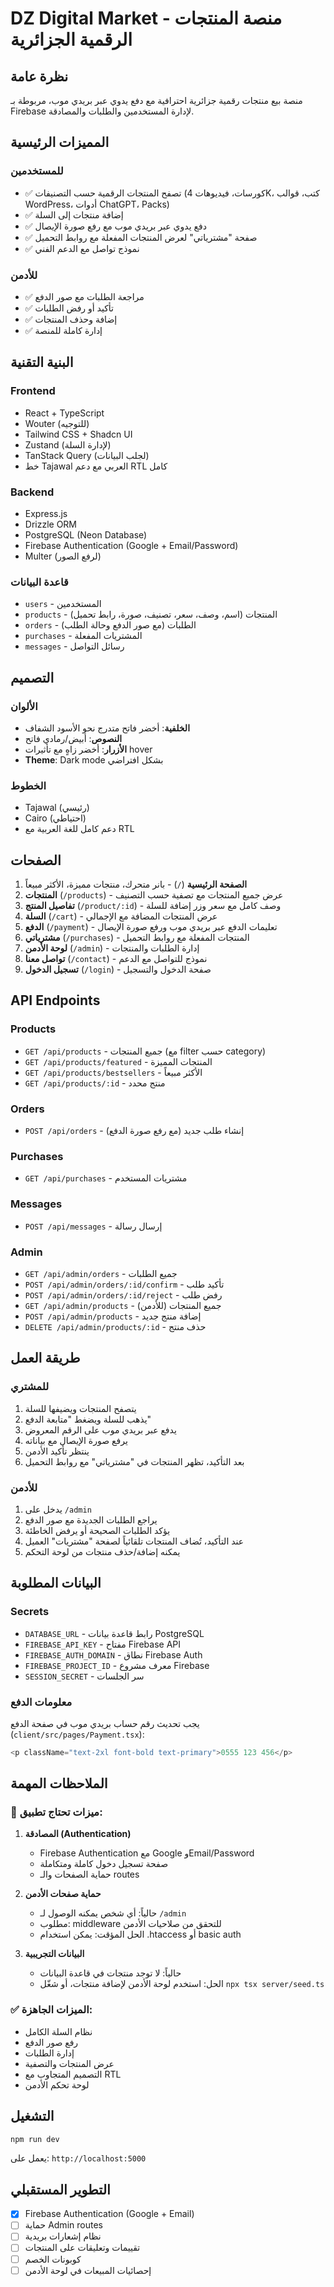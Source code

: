 # DZ Digital Market - منصة المنتجات الرقمية الجزائرية

## نظرة عامة

منصة بيع منتجات رقمية جزائرية احترافية مع دفع يدوي عبر بريدي موب، مربوطة بـ Firebase لإدارة المستخدمين والطلبات والمصادقة.

## المميزات الرئيسية

### للمستخدمين
- ✅ تصفح المنتجات الرقمية حسب التصنيفات (كورسات، فيديوهات 4K، كتب، قوالب WordPress، أدوات ChatGPT، Packs)
- ✅ إضافة منتجات إلى السلة
- ✅ دفع يدوي عبر بريدي موب مع رفع صورة الإيصال
- ✅ صفحة "مشترياتي" لعرض المنتجات المفعلة مع روابط التحميل
- ✅ نموذج تواصل مع الدعم الفني

### للأدمن
- ✅ مراجعة الطلبات مع صور الدفع
- ✅ تأكيد أو رفض الطلبات
- ✅ إضافة وحذف المنتجات
- ✅ إدارة كاملة للمنصة

## البنية التقنية

### Frontend
- React + TypeScript
- Wouter (للتوجيه)
- Tailwind CSS + Shadcn UI
- Zustand (لإدارة السلة)
- TanStack Query (لجلب البيانات)
- خط Tajawal العربي مع دعم RTL كامل

### Backend
- Express.js
- Drizzle ORM
- PostgreSQL (Neon Database)
- Firebase Authentication (Google + Email/Password)
- Multer (لرفع الصور)

### قاعدة البيانات
- `users` - المستخدمين
- `products` - المنتجات (اسم، وصف، سعر، تصنيف، صورة، رابط تحميل)
- `orders` - الطلبات (مع صور الدفع وحالة الطلب)
- `purchases` - المشتريات المفعلة
- `messages` - رسائل التواصل

## التصميم

### الألوان
- **الخلفية**: أخضر فاتح متدرج نحو الأسود الشفاف
- **النصوص**: أبيض/رمادي فاتح
- **الأزرار**: أخضر زاهٍ مع تأثيرات hover
- **Theme**: Dark mode بشكل افتراضي

### الخطوط
- Tajawal (رئيسي)
- Cairo (احتياطي)
- دعم كامل للغة العربية مع RTL

## الصفحات

1. **الصفحة الرئيسية** (`/`) - بانر متحرك، منتجات مميزة، الأكثر مبيعاً
2. **المنتجات** (`/products`) - عرض جميع المنتجات مع تصفية حسب التصنيف
3. **تفاصيل المنتج** (`/product/:id`) - وصف كامل مع سعر وزر إضافة للسلة
4. **السلة** (`/cart`) - عرض المنتجات المضافة مع الإجمالي
5. **الدفع** (`/payment`) - تعليمات الدفع عبر بريدي موب ورفع صورة الإيصال
6. **مشترياتي** (`/purchases`) - المنتجات المفعلة مع روابط التحميل
7. **لوحة الأدمن** (`/admin`) - إدارة الطلبات والمنتجات
8. **تواصل معنا** (`/contact`) - نموذج للتواصل مع الدعم
9. **تسجيل الدخول** (`/login`) - صفحة الدخول والتسجيل

## API Endpoints

### Products
- `GET /api/products` - جميع المنتجات (مع filter حسب category)
- `GET /api/products/featured` - المنتجات المميزة
- `GET /api/products/bestsellers` - الأكثر مبيعاً
- `GET /api/products/:id` - منتج محدد

### Orders
- `POST /api/orders` - إنشاء طلب جديد (مع رفع صورة الدفع)

### Purchases
- `GET /api/purchases` - مشتريات المستخدم

### Messages
- `POST /api/messages` - إرسال رسالة

### Admin
- `GET /api/admin/orders` - جميع الطلبات
- `POST /api/admin/orders/:id/confirm` - تأكيد طلب
- `POST /api/admin/orders/:id/reject` - رفض طلب
- `GET /api/admin/products` - جميع المنتجات (للأدمن)
- `POST /api/admin/products` - إضافة منتج جديد
- `DELETE /api/admin/products/:id` - حذف منتج

## طريقة العمل

### للمشتري
1. يتصفح المنتجات ويضيفها للسلة
2. يذهب للسلة ويضغط "متابعة الدفع"
3. يدفع عبر بريدي موب على الرقم المعروض
4. يرفع صورة الإيصال مع بياناته
5. ينتظر تأكيد الأدمن
6. بعد التأكيد، تظهر المنتجات في "مشترياتي" مع روابط التحميل

### للأدمن
1. يدخل على `/admin`
2. يراجع الطلبات الجديدة مع صور الدفع
3. يؤكد الطلبات الصحيحة أو يرفض الخاطئة
4. عند التأكيد، تُضاف المنتجات تلقائياً لصفحة "مشتريات" العميل
5. يمكنه إضافة/حذف منتجات من لوحة التحكم

## البيانات المطلوبة

### Secrets
- `DATABASE_URL` - رابط قاعدة بيانات PostgreSQL
- `FIREBASE_API_KEY` - مفتاح Firebase API
- `FIREBASE_AUTH_DOMAIN` - نطاق Firebase Auth
- `FIREBASE_PROJECT_ID` - معرف مشروع Firebase
- `SESSION_SECRET` - سر الجلسات

### معلومات الدفع
يجب تحديث رقم حساب بريدي موب في صفحة الدفع (`client/src/pages/Payment.tsx`):
```typescript
<p className="text-2xl font-bold text-primary">0555 123 456</p>
```

## الملاحظات المهمة

### 🔴 ميزات تحتاج تطبيق:

1. **المصادقة (Authentication)**
   - Firebase Authentication مع Google وEmail/Password
   - صفحة تسجيل دخول كاملة ومتكاملة
   - حماية الصفحات والـ routes

2. **حماية صفحات الأدمن**
   - حالياً: أي شخص يمكنه الوصول لـ `/admin`
   - مطلوب: middleware للتحقق من صلاحيات الأدمن
   - الحل المؤقت: يمكن استخدام .htaccess أو basic auth

3. **البيانات التجريبية**
   - حالياً: لا توجد منتجات في قاعدة البيانات
   - الحل: استخدم لوحة الأدمن لإضافة منتجات، أو شغّل `npx tsx server/seed.ts`

### ✅ الميزات الجاهزة:
- نظام السلة الكامل
- رفع صور الدفع
- إدارة الطلبات
- عرض المنتجات والتصفية
- التصميم المتجاوب مع RTL
- لوحة تحكم الأدمن

## التشغيل

```bash
npm run dev
```

يعمل على: `http://localhost:5000`

## التطوير المستقبلي

- [x] Firebase Authentication (Google + Email)
- [ ] حماية Admin routes
- [ ] نظام إشعارات بريدية
- [ ] تقييمات وتعليقات على المنتجات
- [ ] كوبونات الخصم
- [ ] إحصائيات المبيعات في لوحة الأدمن
